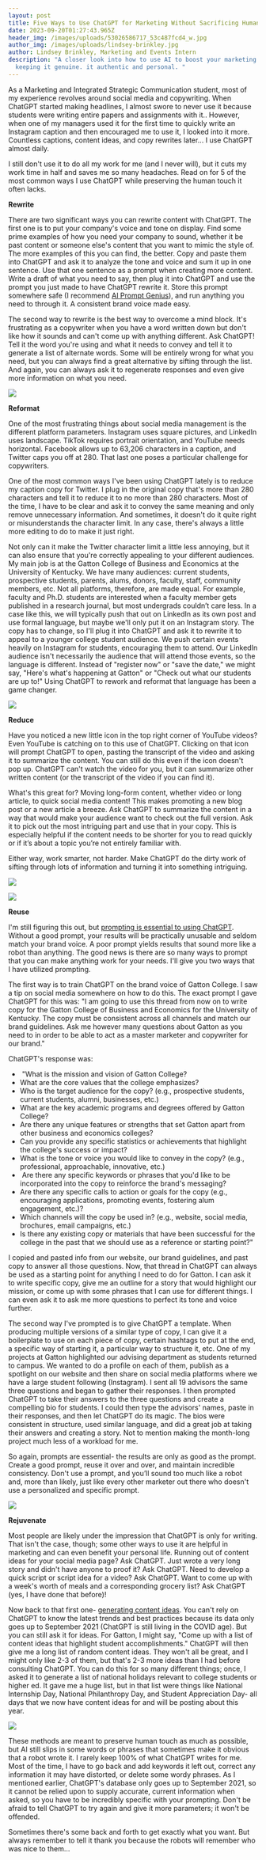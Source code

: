 ```yaml
---
layout: post
title: Five Ways to Use ChatGPT for Marketing Without Sacrificing Human Touch
date: 2023-09-20T01:27:43.965Z
header_img: /images/uploads/53026586717_53c487fcd4_w.jpg
author_img: /images/uploads/lindsey-brinkley.jpg
author: Lindsey Brinkley, Marketing and Events Intern
description: "A closer look into how to use AI to boost your marketing while
  keeping it genuine. it authentic and personal. "
---
```

<!--StartFragment-->

As a Marketing and Integrated Strategic Communication student, most of my experience revolves around social media and copywriting. When ChatGPT started making headlines, I almost swore to never use it because students were writing entire papers and assignments with it.. However, when one of my managers used it for the first time to quickly write an Instagram caption and then encouraged me to use it, I looked into it more. Countless captions, content ideas, and copy rewrites later… I use ChatGPT almost daily. 



I still don't use it to do all my work for me (and I never will), but it cuts my work time in half and saves me so many headaches. Read on for 5 of the most common ways I use ChatGPT while preserving the human touch it often lacks. 





**Rewrite**



There are two significant ways you can rewrite content with ChatGPT. The first one is to put your company's voice and tone on display. Find some prime examples of how you need your company to sound, whether it be past content or someone else's content that you want to mimic the style of. The more examples of this you can find, the better. Copy and paste them into ChatGPT and ask it to analyze the tone and voice and sum it up in one sentence. Use that one sentence as a prompt when creating more content. Write a draft of what you need to say, then plug it into ChatGPT and use the prompt you just made to have ChatGPT rewrite it. Store this prompt somewhere safe (I recommend [AI Prompt Genius](https://docs.aipromptgenius.app/)), and run anything you need to through it. A consistent brand voice made easy. 



The second way to rewrite is the best way to overcome a mind block. It's frustrating as a copywriter when you have a word written down but don't like how it sounds and can't come up with anything different. Ask ChatGPT! Tell it the word you're using and what it needs to convey and tell it to generate a list of alternate words. Some will be entirely wrong for what you need, but you can always find a great alternative by sifting through the list. And again, you can always ask it to regenerate responses and even give more information on what you need. 



![](https://lh3.googleusercontent.com/N8kIsrE7RR_rJaFO9zM9yH3Bv4LnExp-zGLRhjzg7rz6nrK5HXITTsGhbaNJQ85DumcUzZVBMZDRQHy_ZKD_RDAP7VWwzGR6TySriLwekxxD38PL6HmXYeKJ7jz7RzUts5f9sFOszPhod7ByMJfCeHQ)



**Reformat**



One of the most frustrating things about social media management is the different platform parameters. Instagram uses square pictures, and LinkedIn uses landscape. TikTok requires portrait orientation, and YouTube needs horizontal. Facebook allows up to 63,206 characters in a caption, and Twitter caps you off at 280. That last one poses a particular challenge for copywriters. 



One of the most common ways I've been using ChatGPT lately is to reduce my caption copy for Twitter. I plug in the original copy that's more than 280 characters and tell it to reduce it to no more than 280 characters. Most of the time, I have to be clear and ask it to convey the same meaning and only remove unnecessary information. And sometimes, it doesn't do it quite right or misunderstands the character limit. In any case, there's always a little more editing to do to make it just right. 



Not only can it make the Twitter character limit a little less annoying, but it can also ensure that you're correctly appealing to your different audiences. My main job is at the Gatton College of Business and Economics at the University of Kentucky. We have many audiences: current students, prospective students, parents, alums, donors, faculty, staff, community members, etc. Not all platforms, therefore, are made equal. For example, faculty and Ph.D. students are interested when a faculty member gets published in a research journal, but most undergrads couldn’t care less. In a case like this, we will typically push that out on LinkedIn as its own post and use formal language, but maybe we'll only put it on an Instagram story. The copy has to change, so I'll plug it into ChatGPT and ask it to rewrite it to appeal to a younger college student audience. We push certain events heavily on Instagram for students, encouraging them to attend. Our LinkedIn audience isn't necessarily the audience that will attend those events, so the language is different. Instead of "register now" or "save the date," we might say, "Here's what's happening at Gatton" or "Check out what our students are up to!" Using ChatGPT to rework and reformat that language has been a game changer.



![](https://lh5.googleusercontent.com/3dADbtUDOuias7pIs2GKm13jjmFRWZFHLYXcOQ_ubc8wajz0v_9rGZy8G2Wd_KwcmLTYEIC9Mu1G-BIVA2TRRnuzFtVEp-9ZbWLDL0bMFj_uqpbkSyCSnPZh6ExUI6roh5JbOtK64zrE-h2dkUDGXyk)



**Reduce**



Have you noticed a new little icon in the top right corner of YouTube videos? Even YouTube is catching on to this use of ChatGPT. Clicking on that icon will prompt ChatGPT to open, pasting the transcript of the video and asking it to summarize the content. You can still do this even if the icon doesn't pop up. ChatGPT can't watch the video for you, but it can summarize other written content (or the transcript of the video if you can find it). 



What's this great for? Moving long-form content, whether video or long article, to quick social media content! This makes promoting a new blog post or a new article a breeze. Ask ChatGPT to summarize the content in a way that would make your audience want to check out the full version. Ask it to pick out the most intriguing part and use that in your copy. This is especially helpful if the content needs to be shorter for you to read quickly or if it’s about a topic you’re not entirely familiar with. 



Either way, work smarter, not harder. Make ChatGPT do the dirty work of sifting through lots of information and turning it into something intriguing. 

![](https://lh3.googleusercontent.com/uh7CLB6e1VQgpmxZ2MBCJ8sufA8i4Z_zZnQIENzxdQDRWB0d6eogqAeTIyo5f1-a1pI_OwJ5ZvQvFQQPsv4Moqx1hNw4TauW7zl0WzkeYPw3Or7hweXEkJWIW3aSd8RodbspUXr6c7GcZVkg6kOoq9g)

![](https://lh3.googleusercontent.com/L9ePlLPewVvL3SX-nKH5upxPviopgHY6d8w6SPYOtkhOKEaMKroMVsISN347sehOW4_-r1f6YNyTW3z5hPJtdQzRxCwHHDcJwRByAGSewAJIHfB6yXNeLhYzv0UClYt1EYQ49TILQp4Jw5RPtCfwoiE)



**Reuse**



I'm still figuring this out, but [prompting is essential to using ChatGPT](https://www.zdnet.com/article/how-to-write-better-chatgpt-prompts/). Without a good prompt, your results will be practically unusable and seldom match your brand voice. A poor prompt yields results that sound more like a robot than anything. The good news is there are so many ways to prompt that you can make anything work for your needs. I'll give you two ways that I have utilized prompting. 



The first way is to train ChatGPT on the brand voice of Gatton College. I saw a tip on social media somewhere on how to do this. The exact prompt I gave ChatGPT for this was: "I am going to use this thread from now on to write copy for the Gatton College of Business and Economics for the University of Kentucky. The copy must be consistent across all channels and match our brand guidelines. Ask me however many questions about Gatton as you need to in order to be able to act as a master marketer and copywriter for our brand." 



ChatGPT's response was:

*  "What is the mission and vision of Gatton College? 
* What are the core values that the college emphasizes? 
* Who is the target audience for the copy? (e.g., prospective students, current students, alumni, businesses, etc.) 
* What are the key academic programs and degrees offered by Gatton College? 
* Are there any unique features or strengths that set Gatton apart from other business and economics colleges? 
* Can you provide any specific statistics or achievements that highlight the college's success or impact? 
* What is the tone or voice you would like to convey in the copy? (e.g., professional, approachable, innovative, etc.)
*  Are there any specific keywords or phrases that you'd like to be incorporated into the copy to reinforce the brand's messaging? 
* Are there any specific calls to action or goals for the copy (e.g., encouraging applications, promoting events, fostering alum engagement, etc.)? 
* Which channels will the copy be used in? (e.g., website, social media, brochures, email campaigns, etc.) 
* Is there any existing copy or materials that have been successful for the college in the past that we should use as a reference or starting point?" 



I copied and pasted info from our website, our brand guidelines, and past copy to answer all those questions. Now, that thread in ChatGPT can always be used as a starting point for anything I need to do for Gatton. I can ask it to write specific copy, give me an outline for a story that would highlight our mission, or come up with some phrases that I can use for different things. I can even ask it to ask me more questions to perfect its tone and voice further. 



The second way I've prompted is to give ChatGPT a template. When producing multiple versions of a similar type of copy, I can give it a boilerplate to use on each piece of copy, certain hashtags to put at the end, a specific way of starting it, a particular way to structure it, etc. One of my projects at Gatton highlighted our advising department as students returned to campus. We wanted to do a profile on each of them, publish as a spotlight on our website and then share on social media platforms where we have a large student following (Instagram). I sent all 19 advisors the same three questions and began to gather their responses. I then prompted ChatGPT to take their answers to the three questions and create a compelling bio for students. I could then type the advisors' names, paste in their responses, and then let ChatGPT do its magic. The bios were consistent in structure, used similar language, and did a great job at taking their answers and creating a story. Not to mention making the month-long project much less of a workload for me. 



So again, prompts are essential- the results are only as good as the prompt. Create a good prompt, reuse it over and over, and maintain incredible consistency. Don't use a prompt, and you’ll sound too much like a robot and, more than likely, just like every other marketer out there who doesn't use a personalized and specific prompt. 

![](https://lh5.googleusercontent.com/m6J3rZteIBTToUtps78AL3zCxV4AdgDTyKiUpjYQnUWesmhvocuPD-nmGoP0cJn0hnRxxMnLG2g2sSX19QOFfH_A1Iqf44Xl498z36TXR9mltElZ0g7Kc4NqJ2dWZaultYglL1BJspm8l2dG-zWjNZU)



**Rejuvenate**



Most people are likely under the impression that ChatGPT is only for writing. That isn't the case, though; some other ways to use it are helpful in marketing and can even benefit your personal life. Running out of content ideas for your social media page? Ask ChatGPT. Just wrote a very long story and didn't have anyone to proof it? Ask ChatGPT. Need to develop a quick script or script idea for a video? Ask ChatGPT. Want to come up with a week's worth of meals and a corresponding grocery list? Ask ChatGPT (yes, I have done that before)!



Now back to that first one- [generating content ideas](https://www.awesomeinc.org/blog/5-ways-to-get-creatively-motivated). You can't rely on ChatGPT to know the latest trends and best practices because its data only goes up to September 2021 (ChatGPT is still living in the COVID age). But you can still ask it for ideas. For Gatton, I might say, "Come up with a list of content ideas that highlight student accomplishments." ChatGPT will then give me a long list of random content ideas. They won't all be great, and I might only like 2-3 of them, but that's 2-3 more ideas than I had before consulting ChatGPT. You can do this for so many different things; once, I asked it to generate a list of national holidays relevant to college students or higher ed. It gave me a huge list, but in that list were things like National Internship Day, National Philanthropy Day, and Student Appreciation Day- all days that we now have content ideas for and will be posting about this year. 



![](https://lh6.googleusercontent.com/A0QDoxKjOLVs7WLgpCjjOAQKITSxZ6nvMjszHwuPUn9-xfo-EoLXdyIR3U6FO-dR4nGkykClMruz6XbPicYkZCZlzOGxCNlP0nTWDn7eRyadn9EyEOxnNJUJVqvag7yRxwLBpP8m0UvPJI-vSetuUfU)





These methods are meant to preserve human touch as much as possible, but AI still slips in some words or phrases that sometimes make it obvious that a robot wrote it. I rarely keep 100% of what ChatGPT writes for me. Most of the time, I have to go back and add keywords it left out, correct any information it may have distorted, or delete some wordy phrases. As I mentioned earlier, ChatGPT's database only goes up to September 2021, so it cannot be relied upon to supply accurate, current information when asked, so you have to be incredibly specific with your prompting. Don't be afraid to tell ChatGPT to try again and give it more parameters; it won't be offended. 

Sometimes there's some back and forth to get exactly what you want. But always remember to tell it thank you because the robots will remember who was nice to them…



<!--EndFragment-->